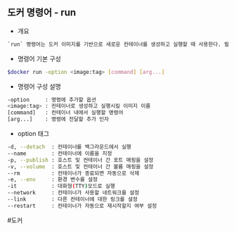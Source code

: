## 도커 명령어 - run

- 개요
```txt
`run` 명령어는 도커 이미지를 기반으로 새로운 컨테이너를 생성하고 실행할 때 사용한다. 필요에 따라 컨테이너의 구성을 지정할 수 있다.
```

- 명령어 기본 구성
```bash
$docker run -option <image:tag> [command] [arg...]
```

- 명령어 구성 설명
```bash
-option     : 명령에 추가할 옵션
<image:tag> : 컨테이너로 생성하고 실행시킬 이미지 이름
[command]   : 컨테이너 내에서 실행할 명령어
[arg...]    : 명령에 전달할 추가 인자
```

- option 태그
```bash
-d, --detach  : 컨테이너를 백그라운드에서 실행
--name        : 컨테이너에 이름을 지정
-p, --publish : 호스트 및 컨테이너 간 포트 매핑을 설정
-v, --volume  : 호스트 및 컨테이너 간 볼륨 매핑을 설정
--rm          : 컨테이너가 종료되면 자동으로 삭제
-e, --env     : 환경 변수를 설정
-it           : 대화형(TTY)모드로 실행
--network     : 컨테이너가 사용할 네트워크를 설정
--link        : 다른 컨테이너에 대한 링크를 설정
--restart     : 컨테이너가 자동으로 재시작할지 여부 설정
```

#도커